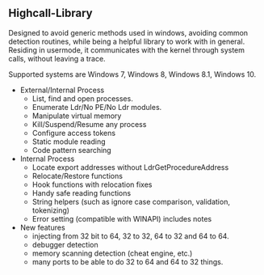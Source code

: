 ## Highcall-Library

Designed to avoid generic methods used in windows, avoiding common detection routines, while being a helpful library to work with in general. Residing in usermode, it communicates with the kernel through system calls, without leaving a trace.

Supported systems are Windows 7, Windows 8, Windows 8.1, Windows 10.

* External/Internal Process 
  * List, find and open processes.
  * Enumerate Ldr/No PE/No Ldr modules.
  * Manipulate virtual memory
  * Kill/Suspend/Resume any process
  * Configure access tokens
  * Static module reading
  * Code pattern searching
* Internal Process
  * Locate export addresses without LdrGetProcedureAddress
  * Relocate/Restore functions
  * Hook functions with relocation fixes
  * Handy safe reading functions
  * String helpers (such as ignore case comparison, validation, tokenizing)
  * Error setting (compatible with WINAPI) includes notes
* New features
  * injecting from 32 bit to 64, 32 to 32, 64 to 32 and 64 to 64.
  * debugger detection
  * memory scanning detection (cheat engine, etc.)
  * many ports to be able to do 32 to 64 and 64 to 32 things.

